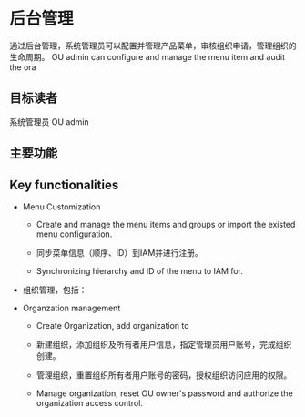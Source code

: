 # 后台管理

通过后台管理，系统管理员可以配置并管理产品菜单，审核组织申请，管理组织的生命周期。
OU admin can configure and manage the menu item and audit the ora

## 目标读者
   系统管理员
  OU admin

## 主要功能
## Key functionalities

   - Menu Customization
     + Create and manage the menu items and groups or import the existed menu configuration.



     + 同步菜单信息（顺序、ID）到IAM并进行注册。
     + Synchronizing hierarchy and ID of the menu to IAM for.

   - 组织管理，包括：
   - Organzation management
     + Create Organization, add organization to
     + 新建组织，添加组织及所有者用户信息，指定管理员用户账号，完成组织创建。

     + 管理组织，重置组织所有者用户账号的密码，授权组织访问应用的权限。
     + Manage organization, reset OU owner's password and authorize the organization access control.
